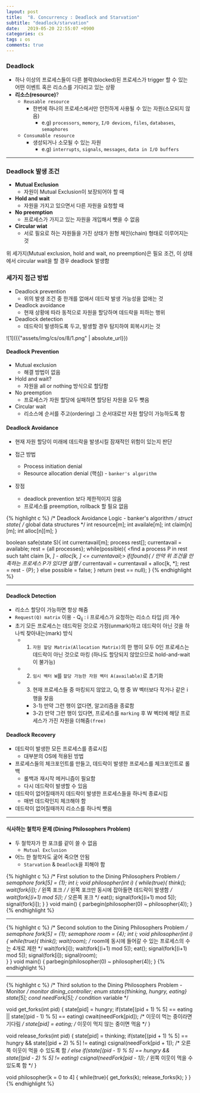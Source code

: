 ```yaml
---
layout: post
title:  "8. Concurrency : Deadlock and Starvation"
subtitle: "deadlock/starvation"
date:   2019-05-20 22:55:07 +0900
categories: cs
tags : os
comments: true
---
```


### Deadlock
- 하나 이상의 프로세스들이 다른 블락(blocked)된  프로세스가 trigger 할 수 있는  어떤 이벤트 혹은 리소스를 기다리고 있는 상황
- **리소스(resource)**?
  - `Reusable resource`
    - 한번에 하나의 프로세스에서만 안전하게 사용될 수 있는 자원(소모되지 않음)
      - e.g) `processors`, `memory`, `I/O devices`, `files`, `databases`, `semaphores`
  - `Consumable resource`
    - 생성되거나 소모될 수 있는 자원
      - e.g) `interrupts`, `signals`, `messages`, `data in I/O buffers`

------------------

### Deadlock 발생 조건
- **Mutual Exclusion**
  - 자원이 Mutual Exclusion이 보장되어야 할 때
- **Hold and wait**
  - 자원을 가지고 있으면서 다른 자원을 요청할 때
- **No preemption**
  - 프로세스가 가지고 있는 자원을 개입해서 뺏을 수 없음
- **Circular wiat**
  - 서로 필요로 하는 자원들을 가진 상태가 원형 체인(chain) 형태로 이루어지는 것

위 세가지(Mutual exclusion, hold and wait, no preemption)은 필요 조건, 이 상태에서 circular wait을 할 경우 deadlock 발생함 

### 세가지 접근 방법
- Deadlock prevention
  - 위의 발생 조건 중 한개를 없애서 데드락 발생 가능성을 없애는 것
- Deadlock avoidance
  - 현재 상황에 따라 동적으로 자원을 할당하며 데드락을 피하는 행위
- Deadlock detection 
  - 데드락이 발생하도록 두고, 발생할 경우 탐지하여 회복시키는 것

![1]({{"assets/img/cs/os/8/1.png" | absolute_url}})

#### Deadlock Prevention
- Mutual exclusion
  - 해결 방법이 없음
- Hold and wait?
  - 자원을 all or nothing 방식으로 할당함
- No preemption
  - 프로세스가 자원 할당에 실패하면 할당된 자원을 모두 뺏음
- Circular wait
  - 리소스에 순서를 주고(ordering) 그 순서대로만 자원 할당이 가능하도록 함

#### Deadlock Avoidance
- 현재 자원 할당이 미래에 데드락을 발생시킬 잠재적인 위험이 있는지 판단
- 접근 방법
  - Process initiation denial
  - Resource allocation denial (핵심) - `banker's algorithm`
    
- 장점
  - deadlock prevention 보다 제한적이지 않음
  - 프로세스를 preemption, rollback 할 필요 없음

{% highlight c %}
/* Deadlock Avoidance Logic - banker's algorithm */
struct state{ /* global data structures */
  int resource[m];
  int availale[m];
  int claim[n][m];
  int alloc[n][m];
}

boolean safe(state S){
  int currentavail[m];
  process rest[<number of processes>];
  currentavail = available;
  rest = {all processes};
  while(possible){
    <find a process P in rest such taht 
      claim [k, *] - alloc[k, *] <= currentavail;>
      if(found){ /* 만약 위 조건을 만족하는 프로세스 P가 있다면 실행 /*
        currentavail = currentavail + alloc[k, *];
        rest = rest - {P};
      }
      else possible = false;
  }
  return (rest == null);
}
{% endhighlight %}

-------

#### Deadlock Detection
- 리소스 할당이 가능하면 항상 해줌
- `Request(Q) matrix` 이용 - Q<sub>ij</sub> : i 프로세스가 요청하는 리소스 타입 j의 개수
- 초기 모든 프로세스는 데드락된 것으로 가정(unmark)하고 데드락이 아닌 것을 하나씩 찾아내는(mark) 방식
  - 1. `자원 할당 Matrix(Allocation Matrix)`의 한 행이 모두 0인 프로세스는 데드락이 아닌 것으로 마킹 (하나도 할당되지 않았으므로 hold-and-wait이 불가능)
  - 2. `임시 벡터 W`를 `할당 가능한 자원 벡터 A(available)`로 초기화
  - 3. 현재 프로세스들 중 마킹되지 않았고, Q<sub>i</sub> 행 중 W 벡터보다 작거나 같은 i 행을 찾음
    - 3-1) 만약 그런 행이 없다면, 알고리즘을 종료함
    - 3-2) 만약 그런 행이 있다면, 프로세스를 `marking` 후 W 벡터에 해당 프로세스가 가진 자원을 더해줌`(free)`

#### Deadlock Recovery
- 데드락이 발생한 모든 프로세스를 종료시킴
  - 대부분의 OS에 적용된 방법
- 프로세스들의 체크포인트를 만들고, 데드락이 발생한 프로세스를 체크포인트로 롤백
  - 롤백과 재시작 메커니즘이 필요함
  - 다시 데드락이 발생할 수 있음
- 데드락이 없어질때까지 데드락이 발생한 프로세스들을 하나씩 종료시킴
  - 매번 데드락인지 체크해야 함
- 데드락이 없어질때까지 리소스를 하나씩 뺏음
  
----------

#### 식사하는 철학자 문제 (Dining Philosophers Problem)
- 두 철학자가 한 포크를 같이 쓸 수 없음
  - `Mutual Exclusion`
- 어느 한 철학자도 굶어 죽으면 안됨
  - `Starvation` & `Deadlock`을 피해야 함


{% highlight c %}
/* First solution to the Dining Philosophers Problem */
semaphore fork[5] = {1}; 
int i;
void philosopher(int i)
{
  while(true){
    think();
    wait(fork[i]);            /* 왼쪽 포크 */ /* 왼쪽 포크만 동시에 잡아들면 데드락이 발생함 */
    wait(fork[(i+1) mod 5]);  /* 오른쪽 포크 */ 
    eat();
    signal(fork[(i+1) mod 5]);
    signal(fork[i]);
  }
}
void main()
{
  parbegin(philosopher(0) ~ philosopher(4));
}
{% endhighlight %}

-------------

{% highlight c %}
/* Second solution to the Dining Philosophers Problem */
semaphore fork[5] = {1}; 
semaphore room = {4};
int i;
void philosopher(int i)
{
  while(true){
    think();
    wait(room);             /* room에 동시에 들어갈 수 있는 프로세스의 수는 4개로 제한 */
    wait(fork[i]);
    wait(fork[(i+1) mod 5]);
    eat();
    signal(fork[(i+1) mod 5]);
    signal(fork[i]);
    signal(room);  
  }
}
void main()
{
  parbegin(philosopher(0) ~ philosopher(4));
}
{% endhighlight %}

------------

{% highlight c %}
/* Third solution to the Dining Philosophers Problem - Monitor */
monitor dining_controller;
enum states{thinking, hungry, eating} state[5];
cond needFork[5]; /* condition variable */

void get_forks(int pid)
{
  state[pid] = hungry;
  if(state[(pid + 1) % 5] == eating || state[(pid - 1) % 5] == eating)
    cwait(needFork[pid]); /* 이웃이 먹는 중이라면 기다림 */
  state[pid] = eating; /* 이웃이 먹지 않는 중이면 먹음 */
}

void release_forks(int pid)
{
  state[pid] = thinking;
  if(state[(pid + 1) % 5] == hungry && state[(pid + 2) % 5] != eating)
    csignal(needFork[pid + 1]); /* 오른쪽 이웃이 먹을 수 있도록 함 */
  else if(state[(pid - 1) % 5] == hungry && state[(pid - 2) % 5] != eating)
    csignal(needFork[pid - 1]); /* 왼쪽 이웃이 먹을 수 있도록 함 */
}

void philosopher[k = 0 to 4]
{
  while(true){
    <think>
    get_forks(k);
    <eat>
    release_forks(k);
  }
}
{% endhighlight %}


